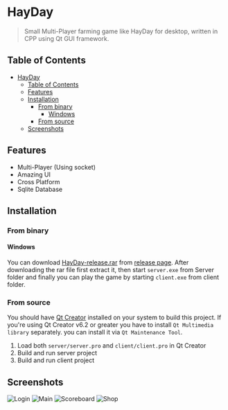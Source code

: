 # HayDay

> Small Multi-Player farming game like HayDay for desktop, written in CPP using Qt GUI framework.

## Table of Contents

- [HayDay](#hayday)
  - [Table of Contents](#table-of-contents)
  - [Features](#features)
  - [Installation](#installation)
    - [From binary](#from-binary)
      - [Windows](#windows)
    - [From source](#from-source)
  - [Screenshots](#screenshots)

## Features

- Multi-Player (Using socket)
- Amazing UI
- Cross Platform
- Sqlite Database

## Installation

### From binary

#### Windows

You can download [HayDay-release.rar](https://github.com/ArashSameni/HayDay/releases/download/0.1.0/HayDay-release.rar) from [release page](https://github.com/ArashSameni/HayDay/releases/tag/0.1.0).
After downloading the rar file first extract it, then start `server.exe` from Server folder and finally you can play the game by starting `client.exe` from client folder.

### From source

You should have [Qt Creator](https://www.qt.io/download) installed on your system to build this project.
If you're using Qt Creator v6.2 or greater you have to install `Qt Multimedia library` separately. you can install it via `Qt Maintenance Tool`.

1. Load both `server/server.pro` and `client/client.pro` in Qt Creator
2. Build and run server project
3. Build and run client project

## Screenshots

![Login](https://user-images.githubusercontent.com/74505991/152658802-a6347d50-de24-4ad7-99bc-a2debdff24ba.png)
![Main](https://user-images.githubusercontent.com/74505991/152658809-ceab0366-a107-466f-b294-3f7af136ccad.png)
![Scoreboard](https://user-images.githubusercontent.com/74505991/152658813-311ad3a7-864f-4c84-872f-8fc611f6f593.png)
![Shop](https://user-images.githubusercontent.com/74505991/152658814-53581812-eaa2-41aa-abe4-060176dbe3e4.png)

